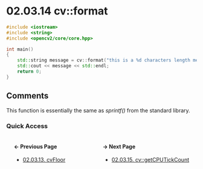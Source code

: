 # 02.03.14 cv::format

```cxx
#include <iostream>
#include <string>
#include <opencv2/core/core.hpp>

int main()
{
    std::string message = cv::format("this is a %d characters length message", 38);
    std::cout << message << std::endl;
    return 0;
}

```

## <span title="References: Learning OpenCV 3 - page 64">Comments</span>

This function is essentially the same as *sprintf()* from the standard library.

### Quick Access

<div class="previous_page" style="float:left;margin-left:20px;margin-right:20px">

#### &#8592; Previous Page

* [02.03.13. cvFloor](./../../02.data_types/03.utility_functions/13.cvfloor.md)

</div>
<div class="next_page" style="float:right;margin-left:20px;margin-right:20px">

#### &#8594; Next Page

* [02.03.15. cv::getCPUTickCount](./../../02.data_types/03.utility_functions/15.getcputickcount.md)

</div>
